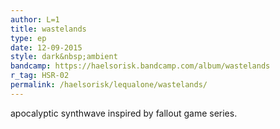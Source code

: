 ```yaml
---
author: L=1
title: wastelands
type: ep
date: 12-09-2015
style: dark&nbsp;ambient
bandcamp: https://haelsorisk.bandcamp.com/album/wastelands
r_tag: HSR-02
permalink: /haelsorisk/lequalone/wastelands/
---
```


apocalyptic synthwave inspired by fallout game series.
